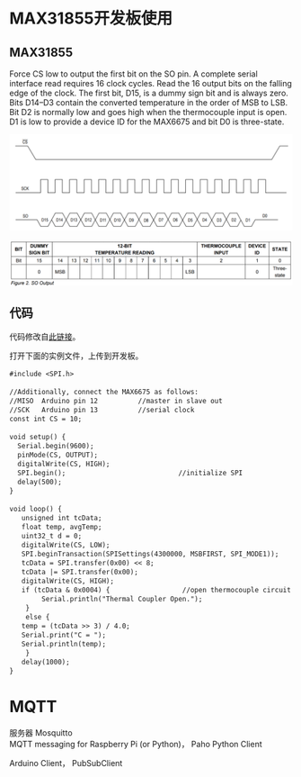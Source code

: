 # MAX31855开发板使用

## MAX31855

Force CS low to output the first bit on the SO pin. A complete serial interface read requires 16 clock cycles. Read the 16 output bits on the falling edge of the clock. The first bit, D15, is a dummy sign bit and is always zero. Bits D14–D3 contain the converted temperature in the order of MSB to LSB. Bit D2 is normally low and goes high when the thermocouple input is open. D1 is low to provide a device ID for the MAX6675 and bit D0 is three-state.

![](/assets/max6675data.png)

![](/assets/6675SOoutput.png)

## 代码

代码修改自[此链接](https://github.com/JChristensen/Thermocouple)。

打开下面的实例文件，上传到开发板。

```
#include <SPI.h>

//Additionally, connect the MAX6675 as follows:
//MISO  Arduino pin 12          //master in slave out
//SCK   Arduino pin 13          //serial clock
const int CS = 10;

void setup() {
  Serial.begin(9600);
  pinMode(CS, OUTPUT);
  digitalWrite(CS, HIGH);  
  SPI.begin();                            //initialize SPI
  delay(500);
}

void loop() {
   unsigned int tcData;
   float temp, avgTemp;
   uint32_t d = 0;
   digitalWrite(CS, LOW);
   SPI.beginTransaction(SPISettings(4300000, MSBFIRST, SPI_MODE1));
   tcData = SPI.transfer(0x00) << 8;
   tcData |= SPI.transfer(0x00);  
   digitalWrite(CS, HIGH);
   if (tcData & 0x0004) {                  //open thermocouple circuit
        Serial.println("Thermal Coupler Open."); 
    }
    else {
   temp = (tcData >> 3) / 4.0;
   Serial.print("C = "); 
   Serial.println(temp); 
    }
   delay(1000);
}
```

# MQTT

服务器 Mosquitto  
MQTT messaging for Raspberry Pi \(or Python\)，  Paho Python Client

Arduino Client， PubSubClient

